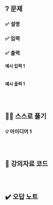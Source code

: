 ## ❔ 문제
### ✅ 설명


### ✅ 입력


### ✅ 출력


#### 예시 입력 1
``` java

```

#### 예시 출력 1
``` java

```

<br>

## ✍🏻 스스로 풀기

### 💡 아이디어 1

``` java

```

<br>

## 📖 강의자료 코드

``` java

```

<br>

## ✔️ 오답 노트

